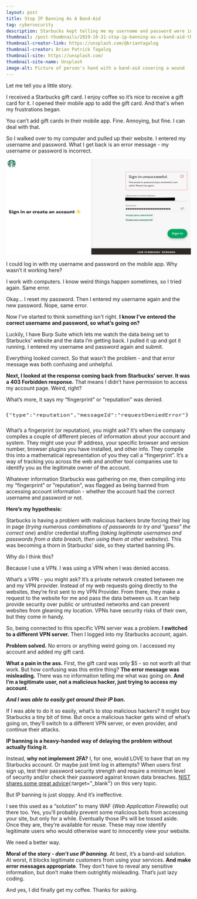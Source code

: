```yaml
---
layout: post
title: Stop IP Banning As A Band-Aid
tag: cybersecurity
description: Starbucks kept telling me my username and password were incorrect. But they were correct... Why couldn't I access my account and what was Starbucks doing behind the scenes?
thumbnail: /post-thumbnails/2019-10-31-stop-ip-banning-as-a-band-aid-thumbnail.jpg
thumbnail-creator-link: https://unsplash.com/@briantagalog
thumbnail-creator: Brian Patrick Tagalog
thumbnail-site: https://unsplash.com/
thumbnail-site-name: Unsplash
image-alt: Picture of person's hand with a band-aid covering a wound
---
```


Let me tell you a little story.

I received a Starbucks gift card. I enjoy coffee so it’s nice to receive a gift card for it. I opened their mobile app to add the gift card. And that's when my frustrations began.

<!--more-->

You can’t add gift cards in their mobile app. Fine. Annoying, but fine. I can deal with that.

So I walked over to my computer and pulled up their website. I entered my username and password. What I get back is an error message - my username or password is incorrect.

![Screenshot of error saying 'Sign in unsuccessful. The email or password you entered is not valid. Please try again.'](/assets/images/sign-in-error.jpg)

I could log in with my username and password on the mobile app. Why wasn’t it working here?

I work with computers. I know weird things happen sometimes, so I tried again. Same error.

Okay... I reset my password. Then I entered my username again and the new password. Nope, same error.

Now I've started to think something isn't right. **I know I’ve entered the correct username and password, so what’s going on?**

Luckily, I have Burp Suite which lets me watch the data being set to Starbucks’ website and the data I’m getting back. I pulled it up and got it running. I entered my username and password again and submit. 

Everything looked correct. So that wasn’t the problem - and that error message was both confusing and unhelpful.

**Next, I looked at the response coming back from Starbucks’ server. It was a 403 Forbidden response.** That means I didn’t have permission to access my account page. Weird, right? 

What’s more, it says my “fingerprint” or "reputation" was denied.

![Screenshot of JSON response from server showing {"type":"reputation","messageId":"requestDeniedError"}](/assets/images/request-denied-error.jpg)

What’s a fingerprint (or reputation), you might ask? It’s when the company compiles a couple of different pieces of information about your account and system. They might use your IP address, your specific browser and version number, browser plugins you have installed, and other info. They compile this into a mathematical representation of you they call a “fingerprint”. It’s a way of tracking you across the web and another tool companies use to identify you as the legitimate owner of the account.

Whatever information Starbucks was gathering on me, then compiling into my “fingerprint” or "reputation", was flagged as being banned from accessing account information - whether the account had the correct username and password or not.

**Here’s my hypothesis:**

Starbucks is having a problem with malicious hackers brute forcing their log in page (*trying numerous combinations of passwords to try and “guess” the correct one*) and/or credential stuffing (*taking legitimate usernames and passwords from a data breach, then using them at other websites*). This was becoming a thorn in Starbucks’ side, so they started banning IPs.

Why do I think this?

Because I use a VPN. I was using a VPN when I was denied access.

What’s a VPN - you might ask? It’s a private network created between me and my VPN provider. Instead of my web requests going directly to the websites, they’re first sent to my VPN Provider. From there, they make a request to the website for me and pass the data between us. It can help provide security over public or untrusted networks and can prevent websites from gleaning my location. VPNs have security risks of their own, but they come in handy.

So, being connected to this specific VPN server was a problem. **I switched to a different VPN server.** Then I logged into my Starbucks account, again.

**Problem solved.** No errors or anything weird going on. I accessed my account and added my gift card.

**What a pain in the ass.** First, the gift card was only $5 - so not worth all that work. But how confusing was this entire thing? **The error message was misleading.** There was no information telling me what was going on. **And I’m a legitimate user, not a malicious hacker, just trying to access my account.**

***And I was able to easily get around their IP ban.***

If I was able to do it so easily, what’s to stop malicious hackers? It might buy Starbucks a tiny bit of time. But once a malicious hacker gets wind of what’s going on, they’ll switch to a different VPN server, or even provider, and continue their attacks.

**IP banning is a heavy-handed way of delaying the problem without actually fixing it.**

Instead, **why not implement 2FA?** I, for one, would LOVE to have that on my Starbucks account. Or maybe just limit log in attempts? When users first sign up, test their password security strength and require a minimum level of security and/or check their password against known data breaches. [NIST shares some great advice](https://pages.nist.gov/800-63-3/sp800-63b.html){:target="_blank"} on this very topic.

But IP banning is just sloppy. And it’s ineffective.

I see this used as a “solution” to many WAF (*Web Application Firewalls*) out there too. Yes, you’ll probably prevent some malicious bots from accessing your site, but only for a while. Eventually those IPs will be tossed aside. Once they are, they’re available for reuse. These may now identify legitimate users who would otherwise want to innocently view your website.

We need a better way.

**Moral of the story - _don’t use IP banning_**. At best, it’s a band-aid solution. At worst, it blocks legitimate customers from using your services. **And make error messages appropriate**. They don’t have to reveal any sensitive information, but don’t make them outrightly misleading. That’s just lazy coding.

And yes, I did finally get my coffee. Thanks for asking.
